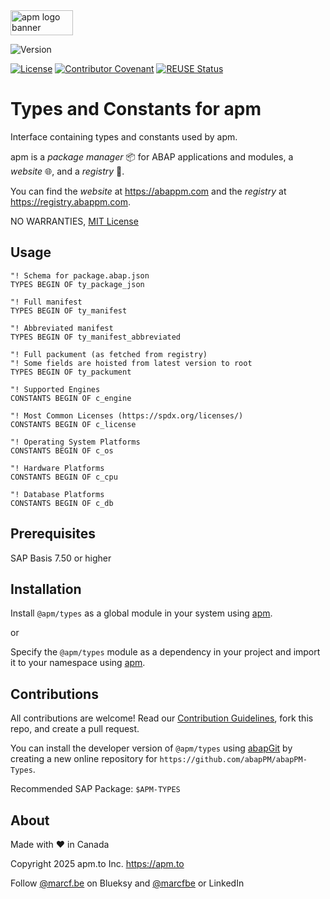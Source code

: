 <picture>
  <img width="100" height="40" alt="apm logo banner" src="https://github.com/abapPM/abapPM/blob/main/img/apm_banner.png?raw=true&ver=1.0.0">
</picture>

![Version](https://img.shields.io/endpoint?url=https://shield.abappm.com/github/abapPM/abapPM-Types/src/core/zif_types.intf.abap/c_version&label=Version&color=blue)

[![License](https://img.shields.io/github/license/abapPM/abapPM-Types?label=License&color=success)](https://github.com/abapPM/abapPM-Types/blob/main/LICENSE)
[![Contributor Covenant](https://img.shields.io/badge/Contributor%20Covenant-2.1-4baaaa.svg?color=success)](https://github.com/abapPM/.github/blob/main/CODE_OF_CONDUCT.md)
[![REUSE Status](https://api.reuse.software/badge/github.com/abapPM/abapPM-Types)](https://api.reuse.software/info/github.com/abapPM/abapPM-Types)

# Types and Constants for apm

Interface containing types and constants used by apm.

apm is a *package manager* 📦 for ABAP applications and modules, a *website* 🌐, and a *registry* 📑.

You can find the *website* at https://abappm.com and the *registry* at https://registry.abappm.com.

NO WARRANTIES, [MIT License](LICENSE)

## Usage

```abap
"! Schema for package.abap.json
TYPES BEGIN OF ty_package_json

"! Full manifest
TYPES BEGIN OF ty_manifest

"! Abbreviated manifest
TYPES BEGIN OF ty_manifest_abbreviated

"! Full packument (as fetched from registry)
"! Some fields are hoisted from latest version to root
TYPES BEGIN OF ty_packument

"! Supported Engines
CONSTANTS BEGIN OF c_engine

"! Most Common Licenses (https://spdx.org/licenses/)
CONSTANTS BEGIN OF c_license

"! Operating System Platforms
CONSTANTS BEGIN OF c_os

"! Hardware Platforms
CONSTANTS BEGIN OF c_cpu

"! Database Platforms
CONSTANTS BEGIN OF c_db
```

## Prerequisites

SAP Basis 7.50 or higher

## Installation

Install `@apm/types` as a global module in your system using [apm](https://abappm.com).

or

Specify the `@apm/types` module as a dependency in your project and import it to your namespace using [apm](https://abappm.com).

## Contributions

All contributions are welcome! Read our [Contribution Guidelines](https://github.com/abapPM/abapPM-Types/blob/main/CONTRIBUTING.md), fork this repo, and create a pull request.

You can install the developer version of `@apm/types` using [abapGit](https://github.com/abapGit/abapGit) by creating a new online repository for `https://github.com/abapPM/abapPM-Types`.

Recommended SAP Package: `$APM-TYPES`

## About

Made with ❤ in Canada

Copyright 2025 apm.to Inc. <https://apm.to>

Follow [@marcf.be](https://bsky.app/profile/marcf.be) on Blueksy and [@marcfbe](https://linkedin.com/in/marcfbe) or LinkedIn
